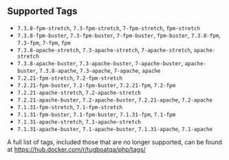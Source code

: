 ## Supported Tags

* `7.3.8-fpm-stretch`, `7.3-fpm-stretch`, `7-fpm-stretch`, `fpm-stretch`
* `7.3.8-fpm-buster`, `7.3-fpm-buster`, `7-fpm-buster`, `fpm-buster`, `7.3.8-fpm`, `7.3-fpm`, `7-fpm`, `fpm`
* `7.3.8-apache-stretch`, `7.3-apache-stretch`, `7-apache-stretch`, `apache-stretch`
* `7.3.8-apache-buster`, `7.3-apache-buster`, `7-apache-buster`, `apache-buster`, `7.3.8-apache`, `7.3-apache`, `7-apache`, `apache`
* `7.2.21-fpm-stretch`, `7.2-fpm-stretch`
* `7.2.21-fpm-buster`, `7.2-fpm-buster`, `7.2.21-fpm`, `7.2-fpm`
* `7.2.21-apache-stretch`, `7.2-apache-stretch`
* `7.2.21-apache-buster`, `7.2-apache-buster`, `7.2.21-apache`, `7.2-apache`
* `7.1.31-fpm-stretch`, `7.1-fpm-stretch`
* `7.1.31-fpm-buster`, `7.1-fpm-buster`, `7.1.31-fpm`, `7.1-fpm`
* `7.1.31-apache-stretch`, `7.1-apache-stretch`
* `7.1.31-apache-buster`, `7.1-apache-buster`, `7.1.31-apache`, `7.1-apache`

A full list of tags, included those that are no longer supported, can be found at
https://hub.docker.com/r/tugboatqa/php/tags/
